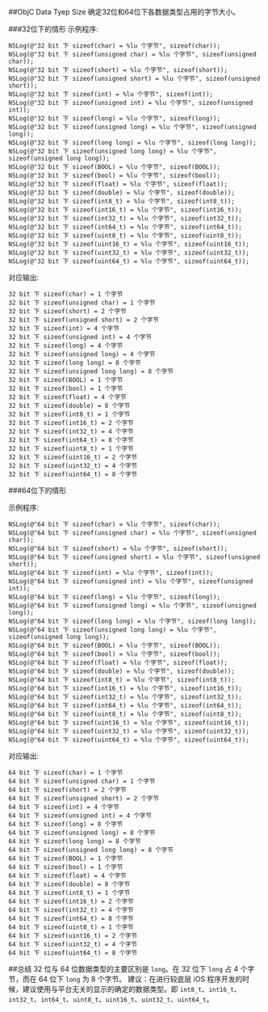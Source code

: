 ##ObjC Data Tyep Size
确定32位和64位下各数据类型占用的字节大小。

###32位下的情形
示例程序:

    NSLog(@"32 bit 下 sizeof(char) = %lu 个字节", sizeof(char));
    NSLog(@"32 bit 下 sizeof(unsigned char) = %lu 个字节", sizeof(unsigned char));
    NSLog(@"32 bit 下 sizeof(short) = %lu 个字节", sizeof(short));
    NSLog(@"32 bit 下 sizeof(unsigned short) = %lu 个字节", sizeof(unsigned short));
    NSLog(@"32 bit 下 sizeof(int) = %lu 个字节", sizeof(int));
    NSLog(@"32 bit 下 sizeof(unsigned int) = %lu 个字节", sizeof(unsigned int));
    NSLog(@"32 bit 下 sizeof(long) = %lu 个字节", sizeof(long));
    NSLog(@"32 bit 下 sizeof(unsigned long) = %lu 个字节", sizeof(unsigned long));
    NSLog(@"32 bit 下 sizeof(long long) = %lu 个字节", sizeof(long long));
    NSLog(@"32 bit 下 sizeof(unsigned long long) = %lu 个字节", sizeof(unsigned long long));
    NSLog(@"32 bit 下 sizeof(BOOL) = %lu 个字节", sizeof(BOOL));
    NSLog(@"32 bit 下 sizeof(bool) = %lu 个字节", sizeof(bool));
    NSLog(@"32 bit 下 sizeof(float) = %lu 个字节", sizeof(float));
    NSLog(@"32 bit 下 sizeof(double) = %lu 个字节", sizeof(double));
    NSLog(@"32 bit 下 sizeof(int8_t) = %lu 个字节", sizeof(int8_t));
    NSLog(@"32 bit 下 sizeof(int16_t) = %lu 个字节", sizeof(int16_t));
    NSLog(@"32 bit 下 sizeof(int32_t) = %lu 个字节", sizeof(int32_t));
    NSLog(@"32 bit 下 sizeof(int64_t) = %lu 个字节", sizeof(int64_t));
    NSLog(@"32 bit 下 sizeof(uint8_t) = %lu 个字节", sizeof(uint8_t));
    NSLog(@"32 bit 下 sizeof(uint16_t) = %lu 个字节", sizeof(uint16_t));
    NSLog(@"32 bit 下 sizeof(uint32_t) = %lu 个字节", sizeof(uint32_t));
    NSLog(@"32 bit 下 sizeof(uint64_t) = %lu 个字节", sizeof(uint64_t));
    

对应输出:

	32 bit 下 sizeof(char) = 1 个字节
	32 bit 下 sizeof(unsigned char) = 1 个字节
	32 bit 下 sizeof(short) = 2 个字节
	32 bit 下 sizeof(unsigned short) = 2 个字节
	32 bit 下 sizeof(int) = 4 个字节
	32 bit 下 sizeof(unsigned int) = 4 个字节
	32 bit 下 sizeof(long) = 4 个字节
	32 bit 下 sizeof(unsigned long) = 4 个字节
	32 bit 下 sizeof(long long) = 8 个字节 
	32 bit 下 sizeof(unsigned long long) = 8 个字节
	32 bit 下 sizeof(BOOL) = 1 个字节
	32 bit 下 sizeof(bool) = 1 个字节
	32 bit 下 sizeof(float) = 4 个字节
	32 bit 下 sizeof(double) = 8 个字节 
	32 bit 下 sizeof(int8_t) = 1 个字节
	32 bit 下 sizeof(int16_t) = 2 个字节
	32 bit 下 sizeof(int32_t) = 4 个字节
	32 bit 下 sizeof(int64_t) = 8 个字节
	32 bit 下 sizeof(uint8_t) = 1 个字节
	32 bit 下 sizeof(uint16_t) = 2 个字节
	32 bit 下 sizeof(uint32_t) = 4 个字节
	32 bit 下 sizeof(uint64_t) = 8 个字节
	
	
###64位下的情形

示例程序:

    NSLog(@"64 bit 下 sizeof(char) = %lu 个字节", sizeof(char));
    NSLog(@"64 bit 下 sizeof(unsigned char) = %lu 个字节", sizeof(unsigned char));
    NSLog(@"64 bit 下 sizeof(short) = %lu 个字节", sizeof(short));
    NSLog(@"64 bit 下 sizeof(unsigned short) = %lu 个字节", sizeof(unsigned short));
    NSLog(@"64 bit 下 sizeof(int) = %lu 个字节", sizeof(int));
    NSLog(@"64 bit 下 sizeof(unsigned int) = %lu 个字节", sizeof(unsigned int));
    NSLog(@"64 bit 下 sizeof(long) = %lu 个字节", sizeof(long));
    NSLog(@"64 bit 下 sizeof(unsigned long) = %lu 个字节", sizeof(unsigned long));
    NSLog(@"64 bit 下 sizeof(long long) = %lu 个字节", sizeof(long long));
    NSLog(@"64 bit 下 sizeof(unsigned long long) = %lu 个字节", sizeof(unsigned long long));
    NSLog(@"64 bit 下 sizeof(BOOL) = %lu 个字节", sizeof(BOOL));
    NSLog(@"64 bit 下 sizeof(bool) = %lu 个字节", sizeof(bool));
    NSLog(@"64 bit 下 sizeof(float) = %lu 个字节", sizeof(float));
    NSLog(@"64 bit 下 sizeof(double) = %lu 个字节", sizeof(double));
    NSLog(@"64 bit 下 sizeof(int8_t) = %lu 个字节", sizeof(int8_t));
    NSLog(@"64 bit 下 sizeof(int16_t) = %lu 个字节", sizeof(int16_t));
    NSLog(@"64 bit 下 sizeof(int32_t) = %lu 个字节", sizeof(int32_t));
    NSLog(@"64 bit 下 sizeof(int64_t) = %lu 个字节", sizeof(int64_t));
    NSLog(@"64 bit 下 sizeof(uint8_t) = %lu 个字节", sizeof(uint8_t));
    NSLog(@"64 bit 下 sizeof(uint16_t) = %lu 个字节", sizeof(uint16_t));
    NSLog(@"64 bit 下 sizeof(uint32_t) = %lu 个字节", sizeof(uint32_t));
    NSLog(@"64 bit 下 sizeof(uint64_t) = %lu 个字节", sizeof(uint64_t));
    
    
对应输出:

    64 bit 下 sizeof(char) = 1 个字节
    64 bit 下 sizeof(unsigned char) = 1 个字节
    64 bit 下 sizeof(short) = 2 个字节
    64 bit 下 sizeof(unsigned short) = 2 个字节
    64 bit 下 sizeof(int) = 4 个字节
    64 bit 下 sizeof(unsigned int) = 4 个字节
    64 bit 下 sizeof(long) = 8 个字节
    64 bit 下 sizeof(unsigned long) = 8 个字节
    64 bit 下 sizeof(long long) = 8 个字节
    64 bit 下 sizeof(unsigned long long) = 8 个字节
    64 bit 下 sizeof(BOOL) = 1 个字节
    64 bit 下 sizeof(bool) = 1 个字节
    64 bit 下 sizeof(float) = 4 个字节
    64 bit 下 sizeof(double) = 8 个字节
    64 bit 下 sizeof(int8_t) = 1 个字节
    64 bit 下 sizeof(int16_t) = 2 个字节
    64 bit 下 sizeof(int32_t) = 4 个字节
    64 bit 下 sizeof(int64_t) = 8 个字节
    64 bit 下 sizeof(uint8_t) = 1 个字节
    64 bit 下 sizeof(uint16_t) = 2 个字节
    64 bit 下 sizeof(uint32_t) = 4 个字节
    64 bit 下 sizeof(uint64_t) = 8 个字节

##总结
32 位与 64 位数据类型的主要区别是 `long`。在 32 位下 `long` 占 4 个字节，而在 64 位下 `long` 为 8 个字节。
建议：在进行较底层 iOS 程序开发的时候，建议使用与平台无关的显示的确定的数据类型。即 `int8_t`、`int16_t`、`int32_t`、`int64_t`、`uint8_t`、`uint16_t`、`uint32_t`、`uint64_t`。

